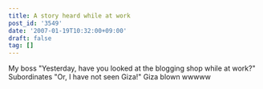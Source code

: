 ```yaml
---
title: A story heard while at work
post_id: '3549'
date: '2007-01-19T10:32:00+09:00'
draft: false
tag: []
---
```


My boss "Yesterday, have you looked at the blogging shop while at work?" Subordinates "Or, I have not seen Giza!" Giza blown wwwww